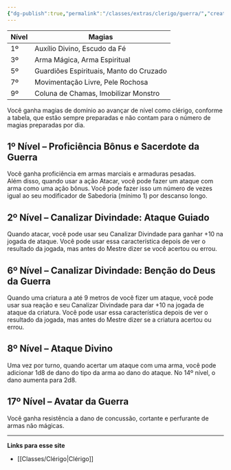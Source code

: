 ```yaml
---
{"dg-publish":true,"permalink":"/classes/extras/clerigo/guerra/","created":"2024-07-23T08:29:11.000-03:00","updated":"2024-07-28T22:15:18.442-03:00"}
---
```



| Nível | Magias                          |
|-------|---------------------------------|
| 1º    | Auxílio Divino, Escudo da Fé     |
| 3º    | Arma Mágica, Arma Espiritual     |
| 5º    | Guardiões Espirituais, Manto do Cruzado |
| 7º    | Movimentação Livre, Pele Rochosa |
| 9º    | Coluna de Chamas, Imobilizar Monstro |

Você ganha magias de domínio ao avançar de nível como clérigo, conforme a tabela, que estão sempre preparadas e não contam para o número de magias preparadas por dia.

## 1º Nível – Proficiência Bônus e Sacerdote da Guerra
Você ganha proficiência em armas marciais e armaduras pesadas.  
Além disso, quando usar a ação Atacar, você pode fazer um ataque com arma como uma ação bônus. Você pode fazer isso um número de vezes igual ao seu modificador de Sabedoria (mínimo 1) por descanso longo.

## 2º Nível – Canalizar Divindade: Ataque Guiado
Quando atacar, você pode usar seu Canalizar Divindade para ganhar +10 na jogada de ataque. Você pode usar essa característica depois de ver o resultado da jogada, mas antes do Mestre dizer se você acertou ou errou.

## 6º Nível – Canalizar Divindade: Benção do Deus da Guerra
Quando uma criatura a até 9 metros de você fizer um ataque, você pode usar sua reação e seu Canalizar Divindade para dar +10 na jogada de ataque da criatura. Você pode usar essa característica depois de ver o resultado da jogada, mas antes do Mestre dizer se a criatura acertou ou errou.

## 8º Nível – Ataque Divino
Uma vez por turno, quando acertar um ataque com uma arma, você pode adicionar 1d8 de dano do tipo da arma ao dano do ataque. No 14º nível, o dano aumenta para 2d8.

## 17º Nível – Avatar da Guerra
Você ganha resistência a dano de concussão, cortante e perfurante de armas não mágicas.
___
**Links para esse site**  
- [[Classes/Clérigo\|Clérigo]]